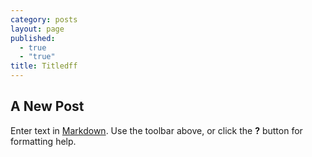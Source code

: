 ```yaml
---
category: posts
layout: page
published: 
  - true
  - "true"
title: Titledff
---
```


## A New Post

Enter text in [Markdown](http://daringfireball.net/projects/markdown/). Use the toolbar above, or click the **?** button for formatting help.
